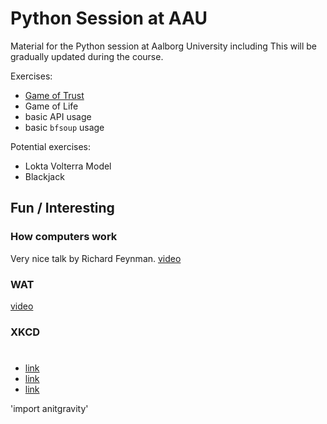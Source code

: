 # Python Session at AAU

Material for the Python session at Aalborg University including
This will be gradually updated during the course.

Exercises:

* [Game of Trust](ncase.me/trust)
* Game of Life
* basic API usage
* basic `bfsoup` usage

Potential exercises:

* Lokta Volterra Model
* Blackjack


## Fun / Interesting

### How computers work

Very nice talk by Richard Feynman. [video](https://www.youtube.com/watch?v=EKWGGDXe5MA)

### WAT
[video](https://www.destroyallsoftware.com/talks/wat)

### XKCD
#
* [link](https://xkcd.com/664/ )
* [link](https://xkcd.com/1513/)
* [link](https://xkcd.com/979/ )

'import anitgravity'
